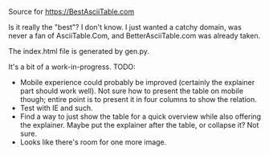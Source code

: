 Source for https://BestAsciiTable.com

Is it really the "best"? I don't know. I just wanted a catchy domain, was never
a fan of AsciiTable.Com, and BetterAsciiTable.com was already taken.

The index.html file is generated by gen.py.

It's a bit of a work-in-progress. TODO:

- Mobile experience could probably be improved (certainly the explainer part
  should work well). Not sure how to present the table on mobile though; entire
  point is to present it in four columns to show the relation.
- Test with IE and such.
- Find a way to just show the table for a quick overview while also offering the
  explainer. Maybe put the explainer after the table, or collapse it? Not sure.
- Looks like there's room for one more image.
